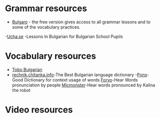 # Grammar resources

- [Bulgaro](https://www.bulgaro.io/) - the free version gives access to all grammar lessons and to some of the vocabulary practices.

-[Ucha.se](https://ucha.se/videos/balgarski-ezik/) -Lessons In Bulgarian for Bulgarian School Pupils

# Vocabulary resources
- [Tobo Bulgarian](https://www.toboapp.com/)
- [rechnik.chitanka.info](https://rechnik.chitanka.info/)-The Best Bulgarian language dictionary
-[Pons](http://bg.pons.com/)-Good Dictionary for context usage of words
[Forvo](https://forvo.com/languages/bg/)-Hear Words pronunciation by people
[Micmonster](https://micmonster.com/text-to-speech/bulgarian-bulgaria/)-Hear words pronounced by Kalina the robot


# Video resources
